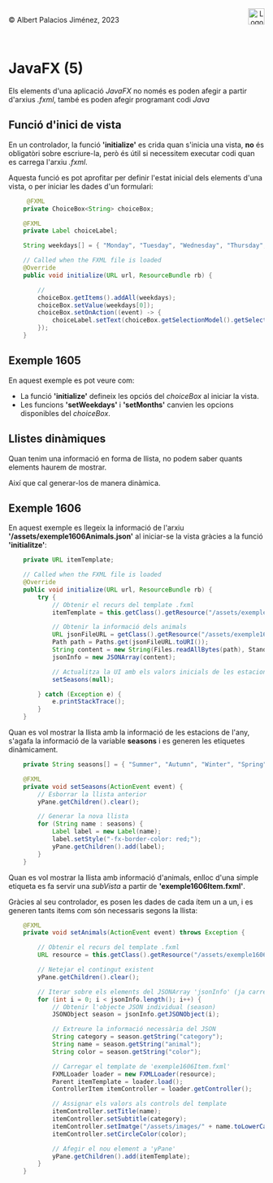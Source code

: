 <div style="display: flex; width: 100%;">
    <div style="flex: 1; padding: 0px;">
        <p>© Albert Palacios Jiménez, 2023</p>
    </div>
    <div style="flex: 1; padding: 0px; text-align: right;">
        <img src="./assets/ieti.png" height="32" alt="Logo de IETI" style="max-height: 32px;">
    </div>
</div>
<br/>

# JavaFX (5)

Els elements d'una aplicació *JavaFX* no només es poden afegir a partir d'arxius *.fxml*, també es poden afegir programant codi *Java*

## Funció d'inici de vista

En un controlador, la funció **'initialize'** es crida quan s'inicia una vista, **no** és obligatòri sobre escriure-la, però és útil si necessitem executar codi quan es carrega l'arxiu *.fxml*.

Aquesta funció es pot aprofitar per definir l'estat inicial dels elements d'una vista, o per iniciar les dades d'un formulari:

```java
     @FXML
    private ChoiceBox<String> choiceBox;

    @FXML
    private Label choiceLabel;

    String weekdays[] = { "Monday", "Tuesday", "Wednesday", "Thursday", "Friday" };

    // Called when the FXML file is loaded
    @Override
    public void initialize(URL url, ResourceBundle rb) {

        // 
        choiceBox.getItems().addAll(weekdays);
        choiceBox.setValue(weekdays[0]);
        choiceBox.setOnAction((event) -> {
            choiceLabel.setText(choiceBox.getSelectionModel().getSelectedItem());
        });
    }
```

## Exemple 1605

En aquest exemple es pot veure com:

- La funció **'initialize'** defineix les opciós del *choiceBox* al iniciar la vista.
- Les funcions **'setWeekdays'** i **'setMonths'** canvien les opcions disponibles del *choiceBox*.

## Llistes dinàmiques

Quan tenim una informació en forma de llista, no podem saber quants elements haurem de mostrar.

Així que cal generar-los de manera dinàmica.

## Exemple 1606

En aquest exemple es llegeix la informació de l'arxiu **'/assets/exemple1606Animals.json'** al iniciar-se la vista gràcies a la funció **'initialitze'**:

```java
    private URL itemTemplate;

    // Called when the FXML file is loaded
    @Override
    public void initialize(URL url, ResourceBundle rb) {
        try {
            // Obtenir el recurs del template .fxml
            itemTemplate = this.getClass().getResource("/assets/exemple1606Item.fxml");

            // Obtenir la informació dels animals
            URL jsonFileURL = getClass().getResource("/assets/exemple1606Animals.json");
            Path path = Paths.get(jsonFileURL.toURI());
            String content = new String(Files.readAllBytes(path), StandardCharsets.UTF_8);
            jsonInfo = new JSONArray(content);

            // Actualitza la UI amb els valors inicials de les estacions
            setSeasons(null);

        } catch (Exception e) {
            e.printStackTrace();
        }
    }
```

Quan es vol mostrar la llista amb la informació de les estacions de l'any, s'agafa la informació de la variable **seasons** i es generen les etiquetes dinàmicament.

```java
    private String seasons[] = { "Summer", "Autumn", "Winter", "Spring" };

    @FXML
    private void setSeasons(ActionEvent event) {
        // Esborrar la llista anterior
        yPane.getChildren().clear();

        // Generar la nova llista
        for (String name : seasons) {
            Label label = new Label(name);
            label.setStyle("-fx-border-color: red;");
            yPane.getChildren().add(label);
        }
    }
```

Quan es vol mostrar la llista amb informació d'animals, enlloc d'una simple etiqueta es fa servir una *subVista* a partir de **'exemple1606Item.fxml'**.

Gràcies al seu controlador, es posen les dades de cada ítem un a un, i es generen tants items com són necessaris segons la llista:

```java
    @FXML
    private void setAnimals(ActionEvent event) throws Exception {

        // Obtenir el recurs del template .fxml
        URL resource = this.getClass().getResource("/assets/exemple1606Item.fxml");

        // Netejar el contingut existent
        yPane.getChildren().clear();

        // Iterar sobre els elements del JSONArray 'jsonInfo' (ja carregat a initialize)
        for (int i = 0; i < jsonInfo.length(); i++) {
            // Obtenir l'objecte JSON individual (season)
            JSONObject season = jsonInfo.getJSONObject(i);

            // Extreure la informació necessària del JSON
            String category = season.getString("category");
            String name = season.getString("animal");
            String color = season.getString("color");

            // Carregar el template de 'exemple1606Item.fxml'
            FXMLLoader loader = new FXMLLoader(resource);
            Parent itemTemplate = loader.load();
            ControllerItem itemController = loader.getController();

            // Assignar els valors als controls del template
            itemController.setTitle(name);
            itemController.setSubtitle(category);
            itemController.setImatge("/assets/images/" + name.toLowerCase() + ".png");
            itemController.setCircleColor(color);

            // Afegir el nou element a 'yPane'
            yPane.getChildren().add(itemTemplate);
        }
    }
```


